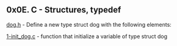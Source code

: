 ## 0x0E. C - Structures, typedef

[dog.h](./dog.h) - Define a new type struct dog with the following elements:

[1-init_dog.c](./1-init_dog.c) -  function that initialize a variable of type struct dog


